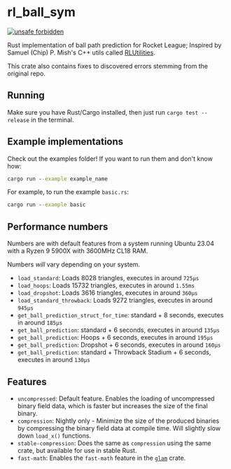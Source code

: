 # rl_ball_sym

[![unsafe forbidden](https://img.shields.io/badge/unsafe-forbidden-success.svg)](https://github.com/rust-secure-code/safety-dance/)

Rust implementation of ball path prediction for Rocket League; Inspired by Samuel (Chip) P. Mish's C++ utils called [RLUtilities](https://github.com/samuelpmish/RLUtilities).

This crate also contains fixes to discovered errors stemming from the original repo.

## Running

Make sure you have Rust/Cargo installed, then just run `cargo test --release` in the terminal.

## Example implementations

Check out the examples folder! If you want to run them and don't know how:

```bat
cargo run --example example_name
```

For example, to run the example `basic.rs`:

```bat
cargo run --example basic
```

## Performance numbers

Numbers are with default features from a system running Ubuntu 23.04 with a Ryzen 9 5900X with 3600MHz CL18 RAM.

Numbers _will_ vary depending on your system.

+ `load_standard`: Loads 8028 triangles, executes in around `725µs`
+ `load_hoops`: Loads 15732 triangles, executes in around `1.55ms`
+ `load_dropshot`: Loads 3616 triangles, executes in around `360µs`
+ `load_standard_throwback`: Loads 9272 triangles, executes in around `945µs`
+ `get_ball_prediction_struct_for_time`: standard + 8 seconds, executes in around `185µs`
+ `get_ball_prediction`: standard + 6 seconds, executes in around `135µs`
+ `get_ball_prediction`: Hoops + 6 seconds, executes in around `195µs`
+ `get_ball_prediction`: Dropshot + 6 seconds, executes in around `160µs`
+ `get_ball_prediction`: standard + Throwback Stadium + 6 seconds, executes in around `130µs`

## Features

 - `uncompressed`: Default feature. Enables the loading of uncompressed binary field data, which is faster but increases the size of the final binary.
 - `compression`: Nightly only - Minimize the size of the produced binaries by compressing the binary field data at compile time. Will slightly slow down `load_x()` functions. 
 - `stable-compression`: Does the same as `compression` using the same crate, but available for use in stable Rust.
 - `fast-math`: Enables the `fast-math` feature in the [`glam`](https://crates.io/crates/glam) crate.
